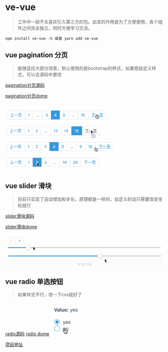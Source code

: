 # ve-vue
>工作中一般不太喜欢引入第三方的包。此库的作用是为了方便使用，各个组件之间完全独立，同时方便学习交流。

```
npm install ve-vue -S 或者 yarn add ve-vue
```
## vue pagination 分页
>能够适应大部分场景，默认使用的是bootstrap的样式，如果想自定义样式，可以去源码中更改

[pagination分页源码](https://github.com/zlongCoding/ve-vue/tree/master/lib/pagination)

[pagination分页dome](https://zlongcoding.github.io/ve-vue/components/pagination.html)
```
```
![分页](./github/image/pagination/1.gif)
![分页](./github/image/pagination/2.gif)
![分页](./github/image/pagination/3.gif)
![分页](./github/image/pagination/4.gif)

## vue slider 滑块
>目前只实现了自动增加和步长，原理都是一样的，自定义的话只需要改变坐标就行

[slider滑块源码](https://github.com/zlongCoding/ve-vue/tree/master/lib/slider)

[slider滑块dome](https://zlongcoding.github.io/ve-vue/components/slider.html)

![slider滑块](./github/image/slider/1.gif)
![slider滑块](./github/image/slider/2.gif)
## vue radio 单选按钮
>如果样式不行，改一下css就好了

[radio源码](https://github.com/zlongCoding/ve-vue/tree/master/lib/radio)
[radio dome](https://zlongcoding.github.io/ve-vue/components/radio.html)
![radio单选按钮](./github/image/radio/1.gif)

[项目地址](https://zlongcoding.github.io/ve-vue)
<!-- ###### [开发](https://github.com/zlongCoding/ve-vue#CODE.md) -->